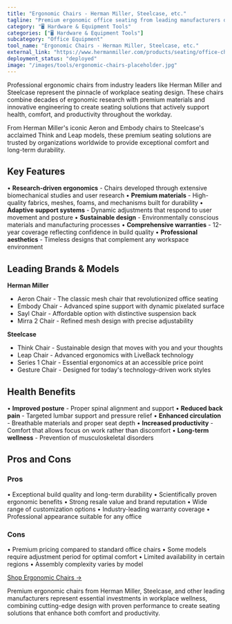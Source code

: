 ```yaml
---
title: "Ergonomic Chairs - Herman Miller, Steelcase, etc."
tagline: "Premium ergonomic office seating from leading manufacturers designed for comfort and productivity"
category: "🖥️ Hardware & Equipment Tools"
categories: ["🖥️ Hardware & Equipment Tools"]
subcategory: "Office Equipment"
tool_name: "Ergonomic Chairs - Herman Miller, Steelcase, etc."
external_link: "https://www.hermanmiller.com/products/seating/office-chairs/"
deployment_status: "deployed"
image: "/images/tools/ergonomic-chairs-placeholder.jpg"
---
```


Professional ergonomic chairs from industry leaders like Herman Miller and Steelcase represent the pinnacle of workplace seating design. These chairs combine decades of ergonomic research with premium materials and innovative engineering to create seating solutions that actively support health, comfort, and productivity throughout the workday.

From Herman Miller's iconic Aeron and Embody chairs to Steelcase's acclaimed Think and Leap models, these premium seating solutions are trusted by organizations worldwide to provide exceptional comfort and long-term durability.

## Key Features

• **Research-driven ergonomics** - Chairs developed through extensive biomechanical studies and user research
• **Premium materials** - High-quality fabrics, meshes, foams, and mechanisms built for durability
• **Adaptive support systems** - Dynamic adjustments that respond to user movement and posture
• **Sustainable design** - Environmentally conscious materials and manufacturing processes
• **Comprehensive warranties** - 12-year coverage reflecting confidence in build quality
• **Professional aesthetics** - Timeless designs that complement any workspace environment

## Leading Brands & Models

**Herman Miller**
- Aeron Chair - The classic mesh chair that revolutionized office seating
- Embody Chair - Advanced spine support with dynamic pixelated surface
- Sayl Chair - Affordable option with distinctive suspension back
- Mirra 2 Chair - Refined mesh design with precise adjustability

**Steelcase**
- Think Chair - Sustainable design that moves with you and your thoughts
- Leap Chair - Advanced ergonomics with LiveBack technology
- Series 1 Chair - Essential ergonomics at an accessible price point
- Gesture Chair - Designed for today's technology-driven work styles

## Health Benefits

• **Improved posture** - Proper spinal alignment and support
• **Reduced back pain** - Targeted lumbar support and pressure relief
• **Enhanced circulation** - Breathable materials and proper seat depth
• **Increased productivity** - Comfort that allows focus on work rather than discomfort
• **Long-term wellness** - Prevention of musculoskeletal disorders

## Pros and Cons

### Pros
• Exceptional build quality and long-term durability
• Scientifically proven ergonomic benefits
• Strong resale value and brand reputation
• Wide range of customization options
• Industry-leading warranty coverage
• Professional appearance suitable for any office

### Cons
• Premium pricing compared to standard office chairs
• Some models require adjustment period for optimal comfort
• Limited availability in certain regions
• Assembly complexity varies by model

[Shop Ergonomic Chairs →](https://www.hermanmiller.com/products/seating/office-chairs/)

Premium ergonomic chairs from Herman Miller, Steelcase, and other leading manufacturers represent essential investments in workplace wellness, combining cutting-edge design with proven performance to create seating solutions that enhance both comfort and productivity.